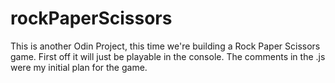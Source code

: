 # rockPaperScissors

This is another Odin Project, this time we're building a Rock Paper Scissors game. First off it will just be playable in the console. The comments in the .js were my initial plan for the game.